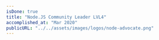 ```yaml
---
isDone: true
title: "Node.JS Community Leader LVL4"
accomplished_at: "Mar 2020"
publicURL: "../../assets/images/logos/node-advocate.png"
---
```

